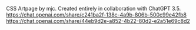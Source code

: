 CSS Artpage by mjc.
Created entirely in collaboration with ChatGPT 3.5.
https://chat.openai.com/share/c241ba2f-138c-4a9b-806b-500c99e42fb8
https://chat.openai.com/share/44eb9d2e-a852-4b22-80d2-e2a51e69c8d2
